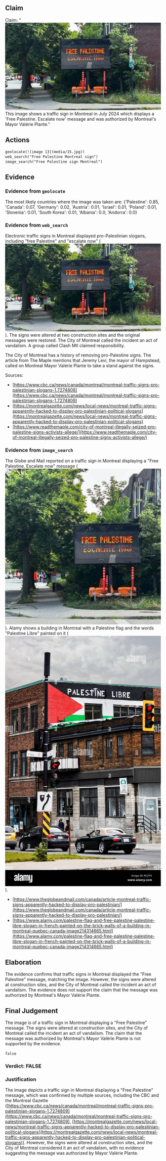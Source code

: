 ## Claim
Claim: "![image 13](media/15.jpg) This image shows a traffic sign in Montreal in July 2024 which displays a 'Free Palestine. Escalate now' message and was authorized by Montreal's Mayor Valérie Plante."

## Actions
```
geolocate(![image 13](media/15.jpg))
web_search("Free Palestine Montreal sign")
image_search("Free Palestine sign Montreal")
```

## Evidence
### Evidence from `geolocate`
The most likely countries where the image was taken are: {'Palestine': 0.85, 'Canada': 0.07, 'Germany': 0.02, 'Austria': 0.01, 'Israel': 0.01, 'Poland': 0.01, 'Slovenia': 0.01, 'South Korea': 0.01, 'Albania': 0.0, 'Andorra': 0.0}

### Evidence from `web_search`
Electronic traffic signs in Montreal displayed pro-Palestinian slogans, including "free Palestine" and "escalate now" (![image 13](media/15.jpg)). The signs were altered at two construction sites and the original messages were restored. The City of Montreal called the incident an act of vandalism. A group called Clash Mtl claimed responsibility.

The City of Montreal has a history of removing pro-Palestine signs. The article from The Maple mentions that Jeremy Levi, the mayor of Hampstead, called on Montreal Mayor Valérie Plante to take a stand against the signs.

Sources:
*   [https://www.cbc.ca/news/canada/montreal/montreal-traffic-signs-pro-palestinian-slogans-1.7274809](https://www.cbc.ca/news/canada/montreal/montreal-traffic-signs-pro-palestinian-slogans-1.7274809)
*   [https://montrealgazette.com/news/local-news/montreal-traffic-signs-apparently-hacked-to-display-pro-palestinian-political-slogans](https://montrealgazette.com/news/local-news/montreal-traffic-signs-apparently-hacked-to-display-pro-palestinian-political-slogans)
*   [https://www.readthemaple.com/city-of-montreal-illegally-seized-pro-palestine-signs-activists-allege/](https://www.readthemaple.com/city-of-montreal-illegally-seized-pro-palestine-signs-activists-allege/)

### Evidence from `image_search`
The Globe and Mail reported on a traffic sign in Montreal displaying a "Free Palestine. Escalate now" message (![image 7473](media/2025-08-29_21-54-1756504459-156325.jpg)). Alamy shows a building in Montreal with a Palestine flag and the words "Palestine Libre" painted on it (![image 7474](media/2025-08-29_21-54-1756504459-360075.jpg)).

*   [https://www.theglobeandmail.com/canada/article-montreal-traffic-signs-apparently-hacked-to-display-pro-palestinian/](https://www.theglobeandmail.com/canada/article-montreal-traffic-signs-apparently-hacked-to-display-pro-palestinian/)
*   [https://www.alamy.com/palestine-flag-and-free-palestine-palestine-libre-slogan-in-french-painted-on-the-brick-walls-of-a-building-in-montreal-quebec-canada-image214314665.html](https://www.alamy.com/palestine-flag-and-free-palestine-palestine-libre-slogan-in-french-painted-on-the-brick-walls-of-a-building-in-montreal-quebec-canada-image214314665.html)


## Elaboration
The evidence confirms that traffic signs in Montreal displayed the "Free Palestine" message, matching the image. However, the signs were altered at construction sites, and the City of Montreal called the incident an act of vandalism. The evidence does not support the claim that the message was authorized by Montreal's Mayor Valérie Plante.


## Final Judgement
The image is of a traffic sign in Montreal displaying a "Free Palestine" message. The signs were altered at construction sites, and the City of Montreal called the incident an act of vandalism. The claim that the message was authorized by Montreal's Mayor Valérie Plante is not supported by the evidence.

`false`

### Verdict: FALSE

### Justification
The image depicts a traffic sign in Montreal displaying a "Free Palestine" message, which was confirmed by multiple sources, including the CBC and the Montreal Gazette ([https://www.cbc.ca/news/canada/montreal/montreal-traffic-signs-pro-palestinian-slogans-1.7274809](https://www.cbc.ca/news/canada/montreal/montreal-traffic-signs-pro-palestinian-slogans-1.7274809), [https://montrealgazette.com/news/local-news/montreal-traffic-signs-apparently-hacked-to-display-pro-palestinian-political-slogans](https://montrealgazette.com/news/local-news/montreal-traffic-signs-apparently-hacked-to-display-pro-palestinian-political-slogans)). However, the signs were altered at construction sites, and the City of Montreal considered it an act of vandalism, with no evidence suggesting the message was authorized by Mayor Valérie Plante.
